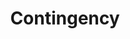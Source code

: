 ---
title: "Contingency"
index: "contingency"
permalink: /spells/contingency/
tags:
  - Spell
  - 6th Level
  - Evocation
available_for:
  - Wizard
level: "6th Level"
school: "Evocation"
comp:
  - V
  - S
  - M
material: "a statuette of yourself carved from ivory and decorated with gems worth at least 1,500 gp."
duration: "10 Days"
cast_time: "10 Minutes"
description: |
  Choose a spell of 5th level or lower that you can cast, that has a casting time of 1 action, and that can target you. You cast that spell--called the contingent spell--as part of casting contingency, expending spell slots for both, but the contingent spell doesn't come into effect. Instead, it takes effect when a certain circumstance occurs. You describe that circumstance when you cast the two spells. For example, a contingency cast with water breathing might stipulate that water breathing comes into effect when you are engulfed in water or a similar liquid.

  The contingent spell takes effect immediately after the circumstance is met for the first time, whether or not you want it to. and then contingency ends.

  The contingent spell takes effect only on you, even if it can normally target others. You can use only one contingency spell at a time. If you cast this spell again, the effect of another contingency spell on you ends. Also, contingency ends on you if its material component is ever not on your person.
excerpt: "Choose a spell of 5th level or lower that you can cast, that has a casting time of 1 action, and that can target you."
source: "Basic Rules"
---